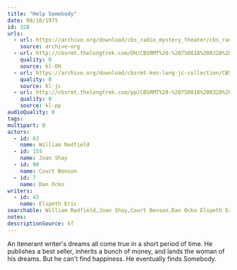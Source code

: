 ```yaml
---
title: "Help Somebody"
date: 08/18/1975
id: 328
urls: 
  - url: https://archive.org/download/cbs_radio_mystery_theater/cbs_radio_mystery_theater-0301-0350.zip/cbs_radio_mystery_theater-0301-0350%2Fcbsrmt_0328_help_somebody.mp3
    source: archive-org
  - url: http://cbsrmt.thelongtrek.com/DH/CBSRMT%20-%20750818%200328%20Help!%20Somebody!_dh.mp3
    quality: 0
    source: kl-DH
  - url: https://archive.org/download/cbsrmt-ken-long-jc-collection/CBSRMT - 750818 0328 Help Somebody vbr fb2_jc.mp3
    quality: 0
    source: kl-jc
  - url: http://cbsrmt.thelongtrek.com/pp/CBSRMT%20-%20750818%200328%20Help!%20Somebody!_pp.mp3
    quality: 0
    source: kl-pp
audioQuality: 0
tags: 
multipart: 0
actors:  
  - id: 63
    name: William Redfield  
  - id: 155
    name: Joan Shay  
  - id: 90
    name: Court Benson  
  - id: 7
    name: Dan Ocko
writers:  
  - id: 43
    name: Elspeth Eric
searchable: William Redfield,Joan Shay,Court Benson,Dan Ocko Elspeth Eric
notes: 
descriptionSource: kf
---
```

An itenerant writer's dreams all come true in a short period of time. He publishes a best seller, inherits a bunch of money, and lands the woman of his dreams. But he can't find happiness. He eventually finds Somebody.